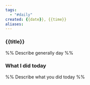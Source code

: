 ```yaml
---
tags:
  - "#daily"
created: {{date}}, {{time}}
aliases:
---
```


### {{title}}

%%
	Describe generally day
%%

### What I did today

%%
	Describe what you did today
%%

